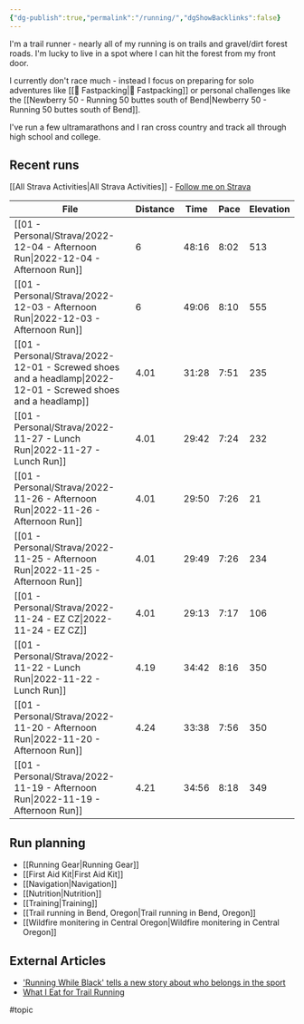 ```yaml
---
{"dg-publish":true,"permalink":"/running/","dgShowBacklinks":false}
---
```



I'm a trail runner - nearly all of my running is on trails and gravel/dirt forest roads. I'm lucky to live in a spot where I can hit the forest from my front door.

I currently don't race much - instead I focus on preparing for solo adventures like [[📘 Fastpacking\|📘 Fastpacking]] or personal challenges like the [[Newberry 50 - Running 50 buttes south of Bend\|Newberry 50 - Running 50 buttes south of Bend]].

I've run a few ultramarathons and I ran cross country and track all through high school and college.

## Recent runs

[[All Strava Activities\|All Strava Activities]] - [Follow me on Strava](https://www.strava.com/athletes/aaronjamesyoung)

| File                                                                                                             | Distance | Time  | Pace | Elevation |
| ---------------------------------------------------------------------------------------------------------------- | -------- | ----- | ---- | --------- |
| [[01 - Personal/Strava/2022-12-04 - Afternoon Run\|2022-12-04 - Afternoon Run]]                               | 6        | 48:16 | 8:02 | 513       |
| [[01 - Personal/Strava/2022-12-03 - Afternoon Run\|2022-12-03 - Afternoon Run]]                               | 6        | 49:06 | 8:10 | 555       |
| [[01 - Personal/Strava/2022-12-01 - Screwed shoes and a headlamp\|2022-12-01 - Screwed shoes and a headlamp]] | 4.01     | 31:28 | 7:51 | 235       |
| [[01 - Personal/Strava/2022-11-27 - Lunch Run\|2022-11-27 - Lunch Run]]                                       | 4.01     | 29:42 | 7:24 | 232       |
| [[01 - Personal/Strava/2022-11-26 - Afternoon Run\|2022-11-26 - Afternoon Run]]                               | 4.01     | 29:50 | 7:26 | 21        |
| [[01 - Personal/Strava/2022-11-25 - Afternoon Run\|2022-11-25 - Afternoon Run]]                               | 4.01     | 29:49 | 7:26 | 234       |
| [[01 - Personal/Strava/2022-11-24 - EZ CZ\|2022-11-24 - EZ CZ]]                                               | 4.01     | 29:13 | 7:17 | 106       |
| [[01 - Personal/Strava/2022-11-22 - Lunch Run\|2022-11-22 - Lunch Run]]                                       | 4.19     | 34:42 | 8:16 | 350       |
| [[01 - Personal/Strava/2022-11-20 - Afternoon Run\|2022-11-20 - Afternoon Run]]                               | 4.24     | 33:38 | 7:56 | 350       |
| [[01 - Personal/Strava/2022-11-19 - Afternoon Run\|2022-11-19 - Afternoon Run]]                               | 4.21     | 34:56 | 8:18 | 349       |


## Run planning

* [[Running Gear\|Running Gear]]
* [[First Aid Kit\|First Aid Kit]]
* [[Navigation\|Navigation]]
* [[Nutrition\|Nutrition]]
* [[Training\|Training]]
* [[Trail running in Bend, Oregon\|Trail running in Bend, Oregon]]
* [[Wildfire monitering in Central Oregon\|Wildfire monitering in Central Oregon]]

## External Articles

- ['Running While Black' tells a new story about who belongs in the sport](https://www.npr.org/sections/health-shots/2022/11/16/1136216628/running-while-black-tells-a-new-story-about-who-belongs-in-the-sport)
- [What I Eat for Trail Running](https://www.youtube.com/watch?v=L0DgF0hoOhc)


#topic  